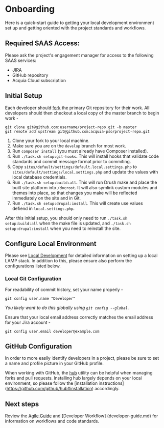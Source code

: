 # Onboarding

Here is a quick-start guide to getting your local development environment
set up and getting oriented with the project standards and workflows.

## Required SAAS Access:

Please ask the project's engagement manager for access to the following SAAS 
services:

* JIRA
* GitHub repository
* Acquia Cloud subscription

## Initial Setup

Each developer should [fork](https://help.github.com/articles/fork-a-repo) the 
primary Git repository for their work. All developers should then checkout a 
local copy of the master branch to begin work -

    git clone git@github.com:username/project-repo.git -b master
    git remote add upstream git@github.com:acquia-pso/project-repo.git

1. Clone your fork to your local machine.
1. Make sure you are on the `develop` branch for most work.
1. Run `composer install` (you must already have Composer installed).
1. Run `./task.sh setup:git-hooks`. This will install hooks that validate code
standards and commit message format prior to commiting.
1. Copy `sites/default/settings/default.local.settings.php` to 
`sites/default/settings/local.settings.php` and update the values with local 
database credentials.
1. Run `./task.sh setup:build:all`. This will run Drush make and place the built
site platform into `/docroot`. It will also symlink custom modules and themes
into place, so that changes you make will be reflected immediately on the site
and in Git.
1. Run `./task.sh setup:drupal:install`. This will create use values defiend in
`local.settings.php`.

After this initial setup, you should only need to run `./task.sh setup:build:all`
when the make file is updated, and `./task.sh setup:drupal:install` when you
need to reinstall the site.

## Configure Local Environment

Please see [Local Development](/local-development.md) for detailed 
information on setting up a local LAMP stack. In addition to this, please
ensure also perform the configurations listed below.

### Local Git Configuration

For readability of commit history, set your name properly -

    git config user.name "Developer"

*You likely want to do this globally using `git config --global`.*

Ensure that your local email address correctly matches the email address for
 your Jira account -

    git config user.email developer@example.com

## GitHub Configuration

In order to more easily identify developers in a project, please be sure to set
a name and profile picture in your GitHub profile.

When working with GitHub, the [hub](https://github.com/github/hub) utility can 
be helpful when managing forks and pull requests. Installing hub largely depends
on your local environment, so please follow the [installation instructions]
(https://github.com/github/hub#installation) accordingly.

## Next steps

Review the [Agile Guide](agile-guide.md) and [Developer Workflow]
(developer-guide.md) for information on workflows and code standards.
